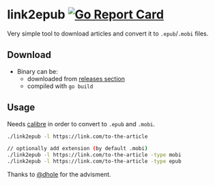 # link2epub [![Go Report Card](https://goreportcard.com/badge/github.com/arnaucube/link2epub)](https://goreportcard.com/report/github.com/arnaucube/link2epub)
Very simple tool to download articles and convert it to `.epub`/`.mobi` files.

## Download
- Binary can be:
	- downloaded from [releases section](https://github.com/arnaucube/link2epub/releases)
	- compiled with `go build`

## Usage
Needs [calibre](https://calibre-ebook.com/) in order to convert to `.epub` and `.mobi`.

```bash
./link2epub -l https://link.com/to-the-article

// optionally add extension (by default .mobi)
./link2epub -l https://link.com/to-the-article -type mobi
./link2epub -l https://link.com/to-the-article -type epub
```

Thanks to [@dhole](https://github.com/dhole) for the advisment.

